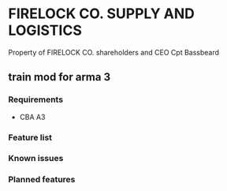 <h1>FIRELOCK CO. SUPPLY AND LOGISTICS</h1>
<p>Property of FIRELOCK CO. shareholders and CEO Cpt Bassbeard</p>
<h2>train mod for arma 3</h2>
<h3>Requirements</h3>
<ul>
  <li>CBA A3</li>
</ul>
<h3>Feature list</h3>
<h3>Known issues</h3>
<h3>Planned features</h3>
